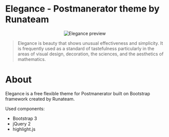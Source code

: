 # Elegance - Postmanerator theme by Runateam

<div align="center">
<img src="https://raw.githubusercontent.com/runateam/elegance/preview/preview.png" alt="Elegance preview" />
</div>

> Elegance is beauty that shows unusual effectiveness and simplicity. It is frequently used as a standard of tastefulness particularly in the areas of visual design, decoration, the sciences, and the aesthetics of mathematics.

# About
Elegance is a free flexible theme for Postmanerator built on Bootstrap framework created by Runateam.

Used components:
- Bootstrap 3
- jQuery 2
- highlight.js
